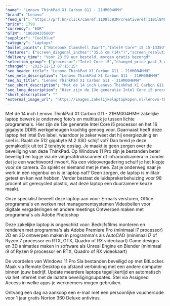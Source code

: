 ```yaml
---
"name": "Lenovo ThinkPad X1 Carbon G11 - 21HM004HMH"
"brand": "Lenovo"
"feed_url": "https://prf.hn/click/camref:1100l383M/creativeref:1101l84031/destination:https%3A%2F%2Fwww.coolblue.nl%2Fproduct%2F933864"
"price": 1799
"currency": "EUR"
"GTIN": "196804335803"
"supplier": "Coolblue"
"category": "Laptops"
"bullet_points": ["Notebook Clamshell Zwart","Intel® Core™ i5 i5-1335U","35,6 cm (14\") WUXGA 1920 x 1200 Pixels IPS LED backlight 16:10","16 GB LPDDR5-SDRAM 6400 MHz","512 GB SSD","Intel Iris Xe Graphics","Wi-Fi 6E (802.11ax) Bluetooth 5.1","Lithium-Polymeer (LiPo) 57 Wh 65 W","Windows 11 Pro"]
"features": {"screen_diagonal_inches":"35,6 cm (14\")","screen_resolution":"1920 x 1200 Pixels","processor_family":"Intel® Core™ i5","memory_size":"16 GB","memory_type":"LPDDR5-SDRAM","total_storage_space":"512 GB","operating_system":"Windows 11 Pro","battery_capacity":"57 Wh","width":"315,6 mm","depth":"222,5 mm","height":"15,4 mm","weight":"1,12 kg"}
"delivery_time": "Voor 23.59 uur besteld, morgen gratis bezorgd"
"selection_group": {"processor":"Intel Core i5","changed_price_past_3_days":false,"product_family":"ThinkPad"}
"changed": "2023-12-13 07:15:15"
"seo_header_title": "Lenovo ThinkPad X1 Carbon G11 - 21HM004HMH"
"seo_meta_description": "Lenovo ThinkPad X1 Carbon G11 - 21HM004HMH"
"seo_h1_title": "Lenovo ThinkPad X1 Carbon G11 - 21HM004HMH"
"seo_short_description": "Met de 14 inch Lenovo ThinkPad X1 Carbon G11 - 21HM004HMH zakelijke laptop bewerk je onderweg foto's en multitask je tussen lichte programma's."
"seo_long_description": "Hier zijn de 13e generatie Intel Core i5 processor en het 16 gigabyte DDR5 werkgeheugen krachtig genoeg voor. Daarnaast heeft deze laptop het Intel Evo label, waardoor je zeker weet dat hij energiezuinig en snel is. Raakt de 512 gigabyte M. 2 SSD schijf vol? Dan breid je deze gemakkelijk uit tot 2 terabyte opslag. Je maakt je geen zorgen over de beveiliging van deze ThinkPad. Op Windows 11 Pro zijn je bestanden beter beveiligd en log je via de vingerafdrukscanner of infraroodcamera in zonder dat je een wachtwoord invoert. Na een videovergadering schuif je het klepje voor de camera. Zo spiekt er niemand met je mee. Zat je onderweg naar je werk in een regenbui en is je laptop nat? Geen zorgen, de laptop is militair getest en kan wat hebben. Verder bestaat de luidsprekerbehuizing voor 98 procent uit gerecycled plastic, wat deze laptop een duurzamere keuze maakt. \r\n\r\nOnze specialist beveelt deze laptop aan voor:\r\nE-mails versturen, Office programma's en werken met managementsystemen\r\nVideobellen voor digitale vergaderingen en andere meetings\r\nOntwerpen maken met programma's als Adobe Photoshop\r\n\r\n\r\nDeze zakelijke laptop is ongeschikt voor:\r\nBedrijfsfilms monteren en renderen met programma's als Adobe Premiere Pro (minimaal i7 processor)\r\n2D en 3D ontwerpen maken in programma's als AutoCAD (minimaal i7 of Ryzen 7 processor en RTX, GTX, Quadro of RX videokaart)\r\nGame designs en 3D animaties maken in software als Unreal Engine en Blender (minimaal i9 of Ryzen 9 processor en RTX, Quadro of RX videokaart)\r\n\r\n\r\nDe voordelen van Windows 11 Pro\r\nSla bestanden beveiligd op met BitLocker. \r\nMaak via Remote Desktop op afstand verbinding met een andere computer binnen jouw bedrijf. \r\nUpdate meerdere laptops tegelijkertijd en automatisch via het internet met de laatste beveiligingsupdates. \r\nStel via Assigned Access in welke apps je werknemers mogen gebruiken. \r\n\r\n \r\nOntvang een dag na aankoop een e-mail met een persoonlijke vouchercode voor 1 jaar gratis Norton 360 Deluxe antivirus."
"short_description": ""
"external_image_url": "https://images.zakelijkelaptopkopen.nl/lenovo-thinkpad-x1-carbon-g11-21hm004hmh.webp"
---
```


Met de 14 inch Lenovo ThinkPad X1 Carbon G11 - 21HM004HMH zakelijke laptop bewerk je onderweg foto's en multitask je tussen lichte programma's. Hier zijn de 13e generatie Intel Core i5 processor en het 16 gigabyte DDR5 werkgeheugen krachtig genoeg voor. Daarnaast heeft deze laptop het Intel Evo label, waardoor je zeker weet dat hij energiezuinig en snel is. Raakt de 512 gigabyte M.2 SSD schijf vol? Dan breid je deze gemakkelijk uit tot 2 terabyte opslag. Je maakt je geen zorgen over de beveiliging van deze ThinkPad. Op Windows 11 Pro zijn je bestanden beter beveiligd en log je via de vingerafdrukscanner of infraroodcamera in zonder dat je een wachtwoord invoert. Na een videovergadering schuif je het klepje voor de camera. Zo spiekt er niemand met je mee. Zat je onderweg naar je werk in een regenbui en is je laptop nat? Geen zorgen, de laptop is militair getest en kan wat hebben. Verder bestaat de luidsprekerbehuizing voor 98 procent uit gerecycled plastic, wat deze laptop een duurzamere keuze maakt.

Onze specialist beveelt deze laptop aan voor:
E-mails versturen, Office programma's en werken met managementsystemen
Videobellen voor digitale vergaderingen en andere meetings
Ontwerpen maken met programma's als Adobe Photoshop


Deze zakelijke laptop is ongeschikt voor:
Bedrijfsfilms monteren en renderen met programma's als Adobe Premiere Pro (minimaal i7 processor)
2D en 3D ontwerpen maken in programma's als AutoCAD (minimaal i7 of Ryzen 7 processor en RTX, GTX, Quadro of RX videokaart)
Game designs en 3D animaties maken in software als Unreal Engine en Blender (minimaal i9 of Ryzen 9 processor en RTX, Quadro of RX videokaart)


De voordelen van Windows 11 Pro
Sla bestanden beveiligd op met BitLocker.
Maak via Remote Desktop op afstand verbinding met een andere computer binnen jouw bedrijf.
Update meerdere laptops tegelijkertijd en automatisch via het internet met de laatste beveiligingsupdates.
Stel via Assigned Access in welke apps je werknemers mogen gebruiken.

 
Ontvang een dag na aankoop een e-mail met een persoonlijke vouchercode voor 1 jaar gratis Norton 360 Deluxe antivirus.